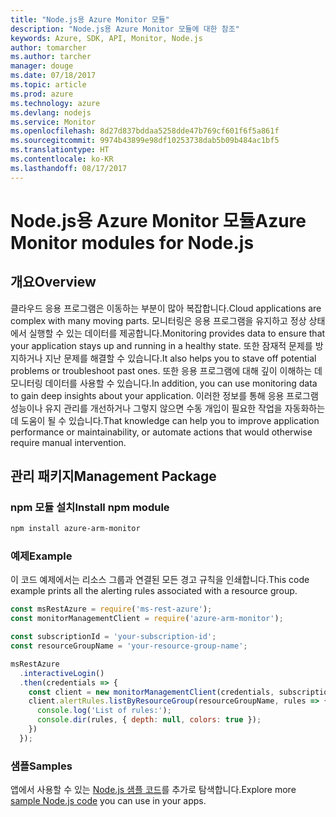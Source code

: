 ```yaml
---
title: "Node.js용 Azure Monitor 모듈"
description: "Node.js용 Azure Monitor 모듈에 대한 참조"
keywords: Azure, SDK, API, Monitor, Node.js
author: tomarcher
ms.author: tarcher
manager: douge
ms.date: 07/18/2017
ms.topic: article
ms.prod: azure
ms.technology: azure
ms.devlang: nodejs
ms.service: Monitor
ms.openlocfilehash: 8d27d837bddaa5258dde47b769cf601f6f5a861f
ms.sourcegitcommit: 9974b43899e98df10253738dab5b09b484ac1bf5
ms.translationtype: HT
ms.contentlocale: ko-KR
ms.lasthandoff: 08/17/2017
---
```

# <a name="azure-monitor-modules-for-nodejs"></a><span data-ttu-id="bb85d-104">Node.js용 Azure Monitor 모듈</span><span class="sxs-lookup"><span data-stu-id="bb85d-104">Azure Monitor modules for Node.js</span></span>

## <a name="overview"></a><span data-ttu-id="bb85d-105">개요</span><span class="sxs-lookup"><span data-stu-id="bb85d-105">Overview</span></span>
<span data-ttu-id="bb85d-106">클라우드 응용 프로그램은 이동하는 부분이 많아 복잡합니다.</span><span class="sxs-lookup"><span data-stu-id="bb85d-106">Cloud applications are complex with many moving parts.</span></span> <span data-ttu-id="bb85d-107">모니터링은 응용 프로그램을 유지하고 정상 상태에서 실행할 수 있는 데이터를 제공합니다.</span><span class="sxs-lookup"><span data-stu-id="bb85d-107">Monitoring provides data to ensure that your application stays up and running in a healthy state.</span></span> <span data-ttu-id="bb85d-108">또한 잠재적 문제를 방지하거나 지난 문제를 해결할 수 있습니다.</span><span class="sxs-lookup"><span data-stu-id="bb85d-108">It also helps you to stave off potential problems or troubleshoot past ones.</span></span> <span data-ttu-id="bb85d-109">또한 응용 프로그램에 대해 깊이 이해하는 데 모니터링 데이터를 사용할 수 있습니다.</span><span class="sxs-lookup"><span data-stu-id="bb85d-109">In addition, you can use monitoring data to gain deep insights about your application.</span></span> <span data-ttu-id="bb85d-110">이러한 정보를 통해 응용 프로그램 성능이나 유지 관리를 개선하거나 그렇지 않으면 수동 개입이 필요한 작업을 자동화하는 데 도움이 될 수 있습니다.</span><span class="sxs-lookup"><span data-stu-id="bb85d-110">That knowledge can help you to improve application performance or maintainability, or automate actions that would otherwise require manual intervention.</span></span>

## <a name="management-package"></a><span data-ttu-id="bb85d-111">관리 패키지</span><span class="sxs-lookup"><span data-stu-id="bb85d-111">Management Package</span></span>

### <a name="install-npm-module"></a><span data-ttu-id="bb85d-112">npm 모듈 설치</span><span class="sxs-lookup"><span data-stu-id="bb85d-112">Install npm module</span></span>

```bash
npm install azure-arm-monitor
```

### <a name="example"></a><span data-ttu-id="bb85d-113">예제</span><span class="sxs-lookup"><span data-stu-id="bb85d-113">Example</span></span>

<span data-ttu-id="bb85d-114">이 코드 예제에서는 리소스 그룹과 연결된 모든 경고 규칙을 인쇄합니다.</span><span class="sxs-lookup"><span data-stu-id="bb85d-114">This code example prints all the alerting rules associated with a resource group.</span></span>

```javascript
const msRestAzure = require('ms-rest-azure');
const monitorManagementClient = require('azure-arm-monitor');

const subscriptionId = 'your-subscription-id';
const resourceGroupName = 'your-resource-group-name';

msRestAzure
  .interactiveLogin()
  .then(credentials => {
    const client = new monitorManagementClient(credentials, subscriptionId);
    client.alertRules.listByResourceGroup(resourceGroupName, rules => {
      console.log('List of rules:');
      console.dir(rules, { depth: null, colors: true });
    })
  });

```

### <a name="samples"></a><span data-ttu-id="bb85d-115">샘플</span><span class="sxs-lookup"><span data-stu-id="bb85d-115">Samples</span></span>

<span data-ttu-id="bb85d-116">앱에서 사용할 수 있는 [Node.js 샘플 코드](https://azure.microsoft.com/resources/samples/?platform=nodejs)를 추가로 탐색합니다.</span><span class="sxs-lookup"><span data-stu-id="bb85d-116">Explore more [sample Node.js code](https://azure.microsoft.com/resources/samples/?platform=nodejs) you can use in your apps.</span></span>
